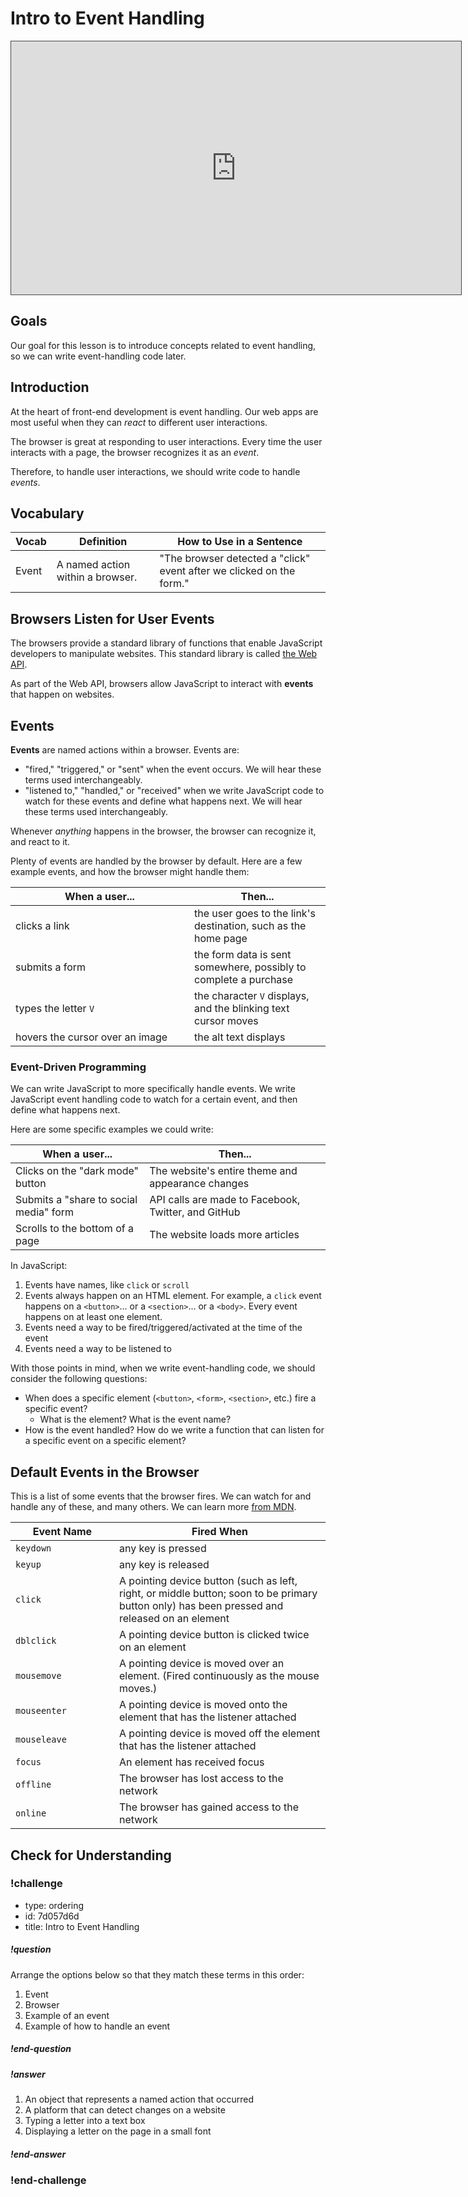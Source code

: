 # Intro to Event Handling

<iframe src="https://adaacademy.hosted.panopto.com/Panopto/Pages/Embed.aspx?pid=fa901f7d-d360-4bea-b431-ad4100fe825f&autoplay=false&offerviewer=true&showtitle=true&showbrand=false&start=0&interactivity=all" height="405" width="720" style="border: 1px solid #464646;" allowfullscreen allow="autoplay"></iframe>

## Goals

Our goal for this lesson is to introduce concepts related to event handling, so we can write event-handling code later.

## Introduction

At the heart of front-end development is event handling. Our web apps are most useful when they can _react_ to different user interactions.

The browser is great at responding to user interactions. Every time the user interacts with a page, the browser recognizes it as an _event_.

Therefore, to handle user interactions, we should write code to handle _events_.

## Vocabulary

| Vocab | Definition                       | How to Use in a Sentence                                             |
| ----- | -------------------------------- | -------------------------------------------------------------------- |
| Event | A named action within a browser. | "The browser detected a "click" event after we clicked on the form." |

## Browsers Listen for User Events

The browsers provide a standard library of functions that enable JavaScript developers to manipulate websites. This standard library is called [the Web API](https://developer.mozilla.org/en-US/docs/Web/Reference/API).

As part of the Web API, browsers allow JavaScript to interact with **events** that happen on websites.

## Events

**Events** are named actions within a browser. Events are:

- "fired," "triggered," or "sent" when the event occurs. We will hear these terms used interchangeably.
- "listened to," "handled," or "received" when we write JavaScript code to watch for these events and define what happens next. We will hear these terms used interchangeably.

Whenever _anything_ happens in the browser, the browser can recognize it, and react to it.

Plenty of events are handled by the browser by default. Here are a few example events, and how the browser might handle them:

| <div style="min-width:270px;">When a user...</div>                  | Then...                                                          |
| ------------------------------- | ---------------------------------------------------------------- |
| clicks a link              | the user goes to the link's destination, such as the home page |
| submits a form                  | the form data is sent somewhere, possibly to complete a purchase |
| types the letter `V`            | the character `V` displays, and the blinking text cursor moves   |
| hovers the cursor over an image | the alt text displays                                            |

### Event-Driven Programming

We can write JavaScript to more specifically handle events. We write JavaScript event handling code to watch for a certain event, and then define what happens next.

Here are some specific examples we could write:

| When a user...                         | Then...                                             |
| -------------------------------------- | --------------------------------------------------- |
| Clicks on the "dark mode" button       | The website's entire theme and appearance changes   |
| Submits a "share to social media" form | API calls are made to Facebook, Twitter, and GitHub |
| Scrolls to the bottom of a page        | The website loads more articles                     |

In JavaScript:

1. Events have names, like `click` or `scroll`
1. Events always happen on an HTML element. For example, a `click` event happens on a `<button>`... or a `<section>`... or a `<body>`. Every event happens on at least one element.
1. Events need a way to be fired/triggered/activated at the time of the event
1. Events need a way to be listened to

With those points in mind, when we write event-handling code, we should consider the following questions:

- When does a specific element (`<button>`, `<form>`, `<section>`, etc.) fire a specific event?
  - What is the element? What is the event name?
- How is the event handled? How do we write a function that can listen for a specific event on a specific element?

## Default Events in the Browser

This is a list of some events that the browser fires. We can watch for and handle any of these, and many others. We can learn more [from MDN](https://developer.mozilla.org/en-US/docs/Web/Events).

| <div style="min-width:150px">Event Name</div>   | Fired When                                                                                                        |
| ------------ | ----------------------------------------------------------------------------------------------------------------- |
| `keydown`    | any key is pressed                                                                                                |
| `keyup`      | any key is released                                                                                               |
| `click`      | A pointing device button (such as left, right, or middle button; soon to be primary button only) has been pressed and released on an element |
| `dblclick`   | A pointing device button is clicked twice on an element                                                           |
| `mousemove`  | A pointing device is moved over an element. (Fired continuously as the mouse moves.)                              |
| `mouseenter` | A pointing device is moved onto the element that has the listener attached                                        |
| `mouseleave` | A pointing device is moved off the element that has the listener attached                                         |
| `focus`      | An element has received focus                                                                   |
| `offline`    | The browser has lost access to the network                                                                        |
| `online`     | The browser has gained access to the network                                                                      |

## Check for Understanding

<!-- Question 1 -->
<!-- prettier-ignore-start -->
### !challenge
* type: ordering
* id: 7d057d6d
* title: Intro to Event Handling
##### !question

Arrange the options below so that they match these terms in this order:

1. Event
1. Browser
1. Example of an event
1. Example of how to handle an event

##### !end-question
##### !answer

1. An object that represents a named action that occurred
1. A platform that can detect changes on a website
1. Typing a letter into a text box
1. Displaying a letter on the page in a small font

##### !end-answer
### !end-challenge
<!-- prettier-ignore-end -->
